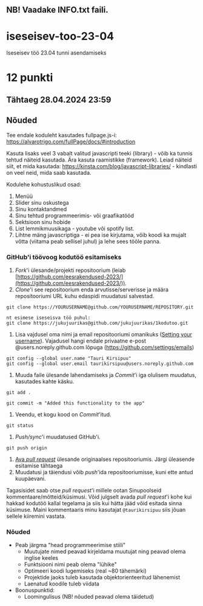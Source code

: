 ## NB! Vaadake INFO.txt faili.

# iseseisev-too-23-04
Iseseisev töö 23.04 tunni asendamiseks

# 12 punkti

## Tähtaeg 28.04.2024 23:59

## Nõuded

Tee endale koduleht kasutades fullpage.js-i: https://alvarotrigo.com/fullPage/docs/#introduction

Kasuta lisaks veel 3 vabalt valitud javascripti teeki (library) - võib ka tunnis tehtud näiteid kasutada. Ära kasuta raamistikke (framework).
Leiad näiteid siit, et mida kasutada: https://kinsta.com/blog/javascript-libraries/ - kindlasti on veel neid, mida saab kasutada. 

Kodulehe kohustuslikud osad: 
1. Menüü
2. Slider sinu oskustega
3. Sinu kontaktandmed
4. Sinu tehtud programmeerimis- või graafikatööd
5. Sektsioon sinu hobide 
6. List lemmikmuusikaga - youtube või spotify list.
7. Lihtne mäng javascriptiga - ei pea ise kirjutama, võib koodi ka mujalt võtta (viitama peab sellisel juhul) ja lehe sees tööle panna. 


### GitHub'i töövoog kodutöö esitamiseks

1. *Fork*'i ülesande/projekti repositoorium (leiab [https://github.com/eesrakendused-2023/](https://github.com/eesrakendused-2023/)).
1. *Clone*'i see repositoorium enda arvutisse/serverisse ja määra repositooriumi URL kuhu edaspidi muudatusi salvestad.
  ```
  git clone https://YOURUSERNAME@github.com/YOURUSERNAME/REPOSITORY.git

  nt esimese iseseisva töö puhul:
  git clone https://jukujuurikas@github.com/jukujuurikas/1kodutoo.git
  ```
1. Lisa vajdusel oma nimi ja email repositooriumi omanikuks ([Setting your username](https://help.github.com/articles/setting-your-username-in-git/)). Vajadusel hangi endale privaatne e-post @users.noreply.github.com lõpuga (https://github.com/settings/emails)
  ```
  git config --global user.name "Tauri Kirsipuu"
  git config --global user.email taurikirsipuu@users.noreply.github.com
  ```
1. Muuda faile ülesande lahendamiseks ja *Commit*'i iga olulisem muudatus, kasutades kahte käsku.
  ```
  git add .
  ```
  ```
  git commit -m "Added this functionality to the app"
  ```
1. Veendu, et kogu kood on *Commit*'itud.
  ```
  git status
  ```
1. *Push/sync*'i muudatused GitHub'i.
  ```
  git push origin
  ```
1. [Ava *pull request*](https://help.github.com/articles/creating-a-pull-request) ülesande originaalses repositooriumis. Järgi üleasende esitamise tähtaega
1. Muudatusi ja täiendusi võib *push*'ida repositooriumisse, kuni ette antud kuupäevani.

Tagasisidet saab otse *pull request*'i millele ootan Sinupoolseid kommentaare/mõtteid/küsimusi. Võid julgselt avada *pull request*'i kohe kui hakkad kodutöö kallal tegelama ja siis kui hätta jääd võid esitada sinna küsimuse. Maini kommentaaris minu kasutajat `@taurikirsipuu` siis jõuan sellele kiiremini vastata.

### Nõuded

* Peab järgma "head programmeerimise stiili"
    * Muutujate nimed peavad kirjeldama muutujat ning peavad olema inglise keeles
    * Funktsiooni nimi peab olema "lühike"
    * Optimeeri koodi lugemiseks (real ~80 tähemärki)
    * Projektide jaoks tuleb kasutada objektorienteeritud lähenemist
    * Laenatud koodile tuleb viidata
* Boonuspunktid:
    * Loomingulisus (NB! nõuded peavad olema täidetud)




